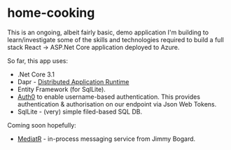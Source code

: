 # home-cooking
This is an ongoing, albeit fairly basic, demo application I'm building to learn/investigate some of the skills and technologies required to build a full stack React -> ASP.Net Core application deployed to Azure.

So far, this app uses:

- .Net Core 3.1
- Dapr - [Distributed Application Runtime](https://dapr.io/)
- Entity Framework (for SqlLite).
- [Auth0](https://auth0.com/) to enable username-based authentication.  This provides authentication & authorisation on our endpoint via Json Web Tokens.
- SqlLite - (very) simple filed-based SQL DB.

Coming soon hopefully:
- [MediatR](https://github.com/jbogard/MediatR) - in-process messaging service from Jimmy Bogard.


